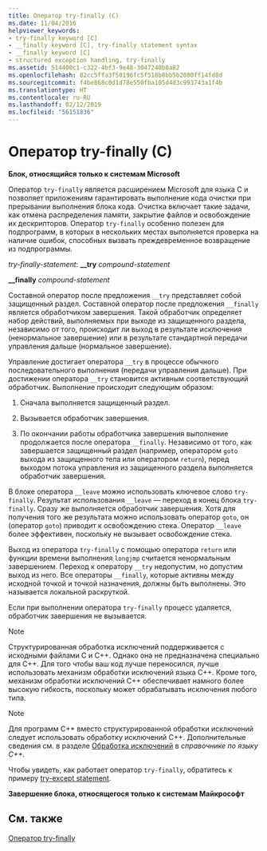 ```yaml
---
title: Оператор try-finally (C)
ms.date: 11/04/2016
helpviewer_keywords:
- try-finally keyword [C]
- __finally keyword [C], try-finally statement syntax
- __finally keyword [C]
- structured exception handling, try-finally
ms.assetid: 514400c1-c322-4bf3-9e48-3047240b8a82
ms.openlocfilehash: 82cc5ffa3f50196fc5f518b8bb5b2080ff14fd8d
ms.sourcegitcommit: f4be868c0d1d78e550fba105d4d3c993743a1f4b
ms.translationtype: HT
ms.contentlocale: ru-RU
ms.lasthandoff: 02/12/2019
ms.locfileid: "56151836"
---
```

# <a name="try-finally-statement-c"></a>Оператор try-finally (C)

**Блок, относящийся только к системам Microsoft**

Оператор `try-finally` является расширением Microsoft для языка C и позволяет приложениям гарантировать выполнение кода очистки при прерывании выполнения блока кода. Очистка включает такие задачи, как отмена распределения памяти, закрытие файлов и освобождение их дескрипторов. Оператор `try-finally` особенно полезен для подпрограмм, в которых в нескольких местах выполняется проверка на наличие ошибок, способных вызвать преждевременное возвращение из подпрограммы.

*try-finally-statement*: **__try** *compound-statement*

**__finally**  *compound-statement*

Составной оператор после предложения `__try` представляет собой защищенный раздел. Составной оператор после предложения `__finally` является обработчиком завершения. Такой обработчик определяет набор действий, выполняемых при выходе из защищенного раздела, независимо от того, происходит ли выход в результате исключения (ненормальное завершение) или в результате стандартной передачи управления дальше (нормальное завершение).

Управление достигает оператора `__try` в процессе обычного последовательного выполнения (передачи управления дальше). При достижении оператора `__try` становится активным соответствующий обработчик. Выполнение происходит следующим образом:

1. Сначала выполняется защищенный раздел.

1. Вызывается обработчик завершения.

1. По окончании работы обработчика завершения выполнение продолжается после оператора `__finally`. Независимо от того, как завершается защищенный раздел (например, оператором `goto` выхода из защищенного тела или оператором `return`), перед выходом потока управления из защищенного раздела выполняется обработчик завершения.

В блоке оператора `__leave` можно использовать ключевое слово `try-finally`. Результат использования `__leave` — переход в конец блока `try-finally`. Сразу же выполняется обработчик завершения. Хотя для получения того же результата можно использовать оператор `goto`, он (оператор `goto`) приводит к освобождению стека. Оператор `__leave` более эффективен, поскольку не вызывает освобождение стека.

Выход из оператора `try-finally` с помощью оператора `return` или функции времени выполнения `longjmp` считается ненормальным завершением. Переход к оператору `__try` недопустим, но допустим выход из него. Все операторы `__finally`, которые активны между исходной точкой и точкой назначения, должны быть выполнены. Это называется локальной раскруткой.

Если при выполнении оператора `try-finally` процесс удаляется, обработчик завершения не вызывается.

> [!NOTE]
>  Структурированная обработка исключений поддерживается с исходными файлами C и C++. Однако она не предназначена специально для C++. Для того чтобы ваш код лучше переносился, лучше использовать механизм обработки исключений языка C++. Кроме того, механизм обработки исключений C++ обеспечивает намного более высокую гибкость, поскольку может обрабатывать исключения любого типа.

> [!NOTE]
>  Для программ C++ вместо структурированной обработки исключений следует использовать обработку исключений C++. Дополнительные сведения см. в разделе [Обработка исключений](../cpp/exception-handling-in-visual-cpp.md) в *справочнике по языку C++*.

Чтобы увидеть, как работает оператор `try-finally`, обратитесь к примеру [try-except statement](../c-language/try-except-statement-c.md).

**Завершение блока, относящегося только к системам Майкрософт**

## <a name="see-also"></a>См. также

[Оператор try-finally](../cpp/try-finally-statement.md)
